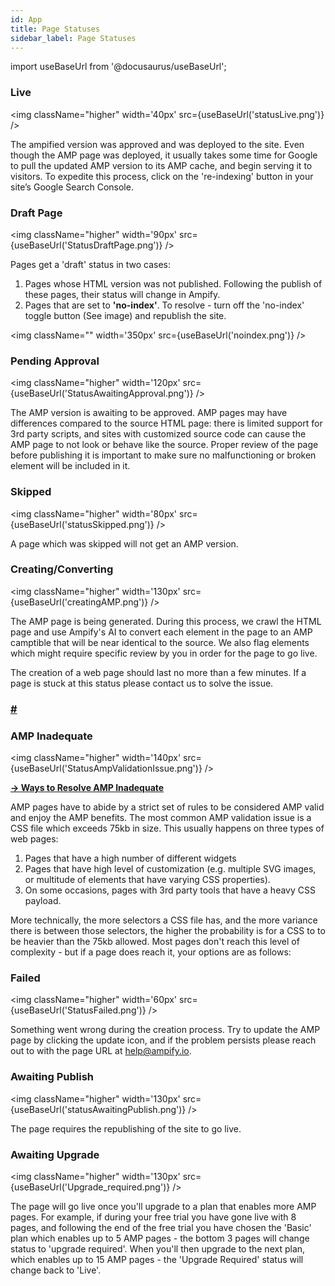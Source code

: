 ```yaml
---
id: App
title: Page Statuses
sidebar_label: Page Statuses
---
```

import useBaseUrl from '@docusaurus/useBaseUrl'; 


### Live 
<img className="higher" width='40px' src={useBaseUrl('statusLive.png')} />

The ampified version was approved and was deployed to the site. Even though the AMP page was deployed, it usually takes some time for Google to pull the updated AMP version to its AMP cache, and begin serving it to visitors. To expedite this process, click on the 're-indexing' button in your site’s Google Search Console.

### Draft Page
<img className="higher" width='90px' src={useBaseUrl('StatusDraftPage.png')} />

Pages get a 'draft' status in two cases:
1. Pages whose HTML version was not published. Following the publish of these pages, their status will change in Ampify.
2. Pages that are set to **'no-index'**. To resolve - turn off the 'no-index' toggle button (See image) and republish the site.  

<img className="" width='350px' src={useBaseUrl('noindex.png')} />

### Pending Approval
<img className="higher" width='120px' src={useBaseUrl('StatusAwaitingApproval.png')} />

The AMP version is awaiting to be approved. AMP pages may have differences compared to the source HTML page: there is limited support for 3rd party scripts, and sites with customized source code can cause the AMP page to not look or behave like the source. Proper review of the page before publishing it is important to make sure no malfunctioning or broken element will be included in it.

### Skipped
<img className="higher" width='80px' src={useBaseUrl('statusSkipped.png')} />

A page which was skipped will not get an AMP version.

### Creating/Converting
<img className="higher" width='130px' src={useBaseUrl('creatingAMP.png')} />

The AMP page is being generated. During this process, we crawl the HTML page and use Ampify's AI to convert each element in the page to an AMP camptible that will be near identical to the source. We also flag elements which might require specific review by you in order for the page to go live.

The creation of a web page should last no more than a few minutes. If a page is stuck at this status please contact us to solve the issue.

<h3><a aria-hidden="true" tabindex="-1" class="anchor" id="amp-validation-issue"></a><a class="hash-link" href="#amp-inadequate" title="Direct link to heading">#</a></h3>

### AMP Inadequate
<img className="higher" width='140px' src={useBaseUrl('StatusAmpValidationIssue.png')} />

**[→ Ways to Resolve AMP Inadequate](/docs/resolve_inadequate#ways-to-resolve-amp-inadequate)**

 AMP pages have to abide by a strict set of rules to be considered AMP valid and enjoy the AMP benefits. The most common AMP validation issue is a CSS file which exceeds 75kb in size. This usually happens on three types of web pages:

1. Pages that have a high number of different widgets
2. Pages that have high level of customization (e.g. multiple SVG images, or multitude of elements that have varying CSS properties).
3. On some occasions, pages with 3rd party tools that have a heavy CSS payload.

More technically, the more selectors a CSS file has, and the more variance there is between those selectors, the higher the probability is for a CSS to to be heavier than the 75kb allowed. Most pages don't reach this level of complexity - but if a page does reach it, your options are as follows: 



### Failed
<img className="higher" width='60px' src={useBaseUrl('StatusFailed.png')} />

Something went wrong during the creation process. Try to update the AMP page by clicking the update icon, and if the problem persists please reach out to with the page URL at help@ampify.io.

### Awaiting Publish
<img className="higher" width='130px' src={useBaseUrl('statusAwaitingPublish.png')} />

The page requires the republishing of the site to go live.

### Awaiting Upgrade
<img className="higher" width='130px' src={useBaseUrl('Upgrade_required.png')} />

The page will go live once you'll upgrade to a plan that enables more AMP pages. For example, if during your free trial you have gone live with 8 pages, and following the end of the free trial you have chosen the 'Basic' plan which enables up to 5 AMP pages - the bottom 3 pages will change status to 'upgrade required'. When you'll then upgrade to the next plan, which enables up to 15 AMP pages - the 'Upgrade Required' status will change back to 'Live'.
